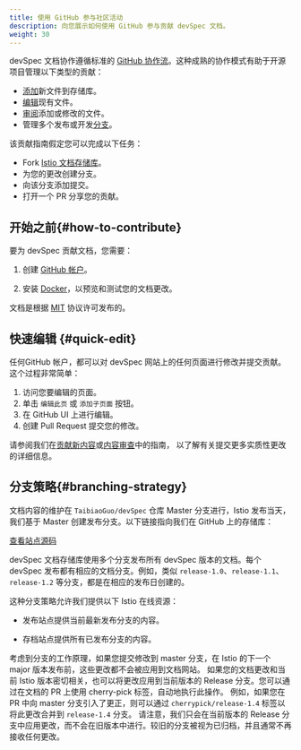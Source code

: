 ```yaml
---
title: 使用 GitHub 参与社区活动
description: 向您展示如何使用 GitHub 参与贡献 devSpec 文档。
weight: 30
---
```


devSpec 文档协作遵循标准的 [GitHub 协作流](https://guides.github.com/introduction/flow/)。这种成熟的协作模式有助于开源项目管理以下类型的贡献：

- [添加](/zh/about/contribute/addContent)新文件到存储库。
- [编辑](#quick-edit)现有文件。
- [审阅](/zh/about/contribute/review)添加或修改的文件。
- 管理多个发布或开发[分支](#branching-strategy)。

该贡献指南假定您可以完成以下任务：

- Fork [Istio 文档存储库](https://github.com/istio/istio.io)。
- 为您的更改创建分支。
- 向该分支添加提交。
- 打开一个 PR 分享您的贡献。

## 开始之前{#how-to-contribute}

要为 devSpec 贡献文档，您需要：

1. 创建 [GitHub 帐户](https://github.com)。

1. 安装 [Docker](https://www.docker.com/get-started)，以预览和测试您的文档更改。

文档是根据 [MIT](https://github.com/TaibiaoGuo/devSpec/blob/master/LICENSE) 协议许可发布的。

## 快速编辑 {#quick-edit}

任何GitHub 帐户，都可以对 devSpec 网站上的任何页面进行修改并提交贡献。这个过程非常简单：

1. 访问您要编辑的页面。
1. 单击 `编辑此页` 或 `添加子页面` 按钮。
1. 在 GitHub UI 上进行编辑。
1. 创建 Pull Request 提交您的修改。

请参阅我们在[贡献新内容](/zh/about/contribute/addContent)或[内容审查](/zh/about/contribute/review)中的指南，
以了解有关提交更多实质性更改的详细信息。

## 分支策略{#branching-strategy}

文档内容的维护在 `TaibiaoGuo/devSpec` 仓库 Master 分支进行，Istio 发布当天，我们基于 Master 创建发布分支。以下链接指向我们在 GitHub 上的存储库：

<a class="btn" href="https://github.com/TaibiaoGuo/devSpec/">查看站点源码</a>

devSpec 文档存储库使用多个分支发布所有 devSpec 版本的文档。每个 devSpec 发布都有相应的文档分支。例如，类似 `release-1.0`、`release-1.1`、`release-1.2` 等分支，都是在相应的发布日创建的。

这种分支策略允许我们提供以下 Istio 在线资源：

- 发布站点提供当前最新发布分支的内容。

- 存档站点提供所有已发布分支的内容。

考虑到分支的工作原理，如果您提交修改到 master 分支，在 Istio 的下一个 major 版本发布前，这些更改都不会被应用到文档网站。
如果您的文档更改和当前 Istio 版本密切相关，也可以将更改应用到当前版本的 Release 分支。您可以通过在文档的 PR 上使用 cherry-pick 标签，自动地执行此操作。
例如，如果您在 PR 中向 master 分支引入了更正，则可以通过 `cherrypick/release-1.4` 标签以将此更改合并到 `release-1.4` 分支。
请注意，我们只会在当前版本的 Release 分支中应用更改，而不会在旧版本中进行。较旧的分支被视为已归档，并且通常不再接收任何更改。
